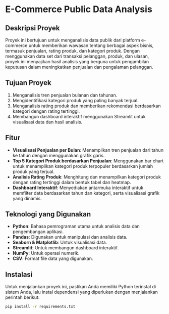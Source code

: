 # E-Commerce Public Data Analysis

## Deskripsi Proyek
Proyek ini bertujuan untuk menganalisis data publik dari platform e-commerce untuk memberikan wawasan tentang berbagai aspek bisnis, termasuk penjualan, rating produk, dan kategori produk. Dengan menggunakan data set dari transaksi pelanggan, produk, dan ulasan, proyek ini menyajikan hasil analisis yang berguna untuk pengambilan keputusan dalam meningkatkan penjualan dan pengalaman pelanggan.

## Tujuan Proyek
1. Menganalisis tren penjualan bulanan dan tahunan.
2. Mengidentifikasi kategori produk yang paling banyak terjual.
3. Menganalisis rating produk dan memberikan rekomendasi berdasarkan kategori dengan rating tertinggi.
4. Membangun dashboard interaktif menggunakan Streamlit untuk visualisasi data dan hasil analisis.

## Fitur
- **Visualisasi Penjualan per Bulan**: Menampilkan tren penjualan dari tahun ke tahun dengan menggunakan grafik garis.
- **Top 5 Kategori Produk berdasarkan Penjualan**: Menggunakan bar chart untuk menampilkan kategori produk terpopuler berdasarkan jumlah produk yang terjual.
- **Analisis Rating Produk**: Menghitung dan menampilkan kategori produk dengan rating tertinggi dalam bentuk tabel dan heatmap.
- **Dashboard Interaktif**: Menyediakan antarmuka interaktif untuk memfilter data berdasarkan tahun dan kategori, serta visualisasi grafik yang dinamis.

## Teknologi yang Digunakan
- **Python**: Bahasa pemrograman utama untuk analisis data dan pengembangan aplikasi.
- **Pandas**: Digunakan untuk manipulasi dan analisis data.
- **Seaborn & Matplotlib**: Untuk visualisasi data.
- **Streamlit**: Untuk membangun dashboard interaktif.
- **NumPy**: Untuk operasi numerik.
- **CSV**: Format file data yang digunakan.

## Instalasi
Untuk menjalankan proyek ini, pastikan Anda memiliki Python terinstal di sistem Anda, lalu instal dependensi yang diperlukan dengan menjalankan perintah berikut:

```bash
pip install -r requirements.txt
